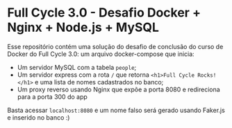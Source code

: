 # Full Cycle 3.0 - Desafio Docker + Nginx + Node.js + MySQL

Esse repositório contém uma solução do desafio de conclusão do curso de Docker do Full Cycle 3.0: um arquivo docker-compose que inicia:
- Um servidor MySQL com a tabela `people`;
- Um servidor express com a rota `/` que retorna `<h1>Full Cycle Rocks!</h1>` e uma lista de nomes cadastrados no banco;
- Um proxy reverso usando Nginx que expõe a porta 8080 e redireciona para a porta 300 do app

Basta acessar `localhost:8080` e um nome falso será gerado usando Faker.js e inserido no banco :)